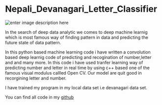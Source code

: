 # Nepali_Devanagari_Letter_Classifier


![enter image description here](https://itchronicles.com/wp-content/uploads/2020/11/where-is-ai-used-1024x683.jpg)

In the search of deep data analytic we comes to deep machine learnig which is most famous way of finding pattern in data and predicting the future state of data pattern.

In this python based machine learning code i have written a convolution based deep learnig code of predicting and recogination of number,letter and and many more. In this code i have used tranfer learning way of predicting number and letter in real time by using c++ based one of the famous visual modulus callled Open CV. Our model are quit good in recorgining letter and number.

I have trained my program in my local data set i.e devanagari data set.

You can find all code in my [github](https://github.com/rockerritesh/1st-project-NEPAL-Nepali_devanagari_Classifier-Ka-Kha-Ga---Ek-Dui-Tin-)


 

